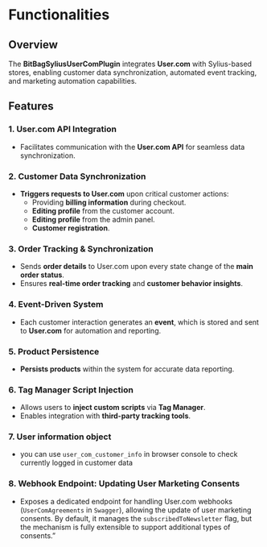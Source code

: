# Functionalities 

## Overview
The **BitBagSyliusUserComPlugin** integrates **User.com** with Sylius-based stores, enabling customer data synchronization, automated event tracking, and marketing automation capabilities.

## Features

### 1. User.com API Integration
- Facilitates communication with the **User.com API** for seamless data synchronization.

### 2. Customer Data Synchronization
- **Triggers requests to User.com** upon critical customer actions:
    - Providing **billing information** during checkout.
    - **Editing profile** from the customer account.
    - **Editing profile** from the admin panel.
    - **Customer registration**.

### 3. Order Tracking & Synchronization
- Sends **order details** to User.com upon every state change of the **main order status**.
- Ensures **real-time order tracking** and **customer behavior insights**.

### 4. Event-Driven System
- Each customer interaction generates an **event**, which is stored and sent to **User.com** for automation and reporting.

### 5. Product Persistence
- **Persists products** within the system for accurate data reporting.

### 6. Tag Manager Script Injection
- Allows users to **inject custom scripts** via **Tag Manager**.
- Enables integration with **third-party tracking tools**.

### 7. User information object 
- you can use `user_com_customer_info` in browser console to check currently logged in customer data

### 8. Webhook Endpoint: Updating User Marketing Consents
- Exposes a dedicated endpoint for handling User.com webhooks (`UserComAgreements` in `Swagger`),
allowing the update of user marketing consents. By default, it manages the `subscribedToNewsletter` flag,
but the mechanism is fully extensible to support additional types of consents.”
